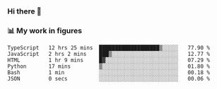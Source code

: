### Hi there 👋

### 📊 My work in figures

<!--START_SECTION:waka-->

```text
TypeScript   12 hrs 25 mins  ███████████████████▒░░░░░   77.90 %
JavaScript   2 hrs 2 mins    ███▒░░░░░░░░░░░░░░░░░░░░░   12.77 %
HTML         1 hr 9 mins     █▓░░░░░░░░░░░░░░░░░░░░░░░   07.29 %
Python       17 mins         ▒░░░░░░░░░░░░░░░░░░░░░░░░   01.80 %
Bash         1 min           ░░░░░░░░░░░░░░░░░░░░░░░░░   00.18 %
JSON         0 secs          ░░░░░░░░░░░░░░░░░░░░░░░░░   00.06 %
```

<!--END_SECTION:waka-->
